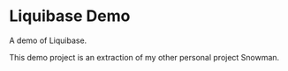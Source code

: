 # Liquibase Demo

A demo of Liquibase.

This demo project is an extraction of my other personal project Snowman.
